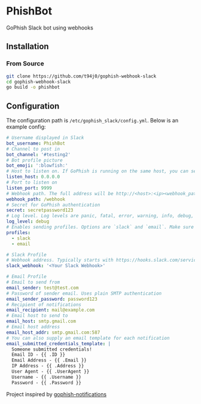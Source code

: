 # PhishBot

GoPhish Slack bot using webhooks

## Installation

### From Source

```bash
git clone https://github.com/t94j0/gophish-webhook-slack
cd gophish-webhook-slack
go build -o phishbot
```

## Configuration

The configuration path is `/etc/gophish_slack/config.yml`. Below is an example config:

```yaml
# Username displayed in Slack
bot_username: PhishBot
# Channel to post in
bot_channel: '#testing2'
# Bot profile picture
bot_emoji: ':blowfish:'
# Host to listen on. If GoPhish is running on the same host, you can set this to 127.0.0.1
listen_host: 0.0.0.0
# Port to listen on
listen_port: 9999
# Webhook path. The full address will be http://<host>:<ip><webhook_path>. Ex: http://127.0.0.1:9999/webhook
webhook_path: /webhook
# Secret for GoPhish authentication
secret: secretpassword123
# Log level. Log levels are panic, fatal, error, warning, info, debug, trace.
log_level: debug
# Enables sending profiles. Options are `slack` and `email`. Make sure to configure the required parameters for each profile
profiles:
  - slack
  - email

# Slack Profile
# Webhook address. Typically starts with https://hooks.slack.com/services/...
slack_webhook: '<Your Slack Webhook>'

# Email Profile
# Email to send from
email_sender: test@test.com
# Password of sender email. Uses plain SMTP authentication
email_sender_password: password123
# Recipient of notifications
email_recipient: mail@example.com
# Email host to send to
email_host: smtp.gmail.com
# Email host address
email_host_addr: smtp.gmail.com:587
# You can also supply an email template for each notification
email_submitted_credentials_template: |
  Someone submitted credentials!
  Email ID - {{ .ID }}
  Email Address - {{ .Email }}
  IP Address - {{ .Address }}
  User Agent - {{ .UserAgent }}
  Username - {{ .Username }}
  Password - {{ .Password }}
```

Project inspired by [gophish-notifications]

[gophish-notifications]: https://github.com/dunderhay/gophish-notifications